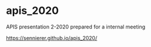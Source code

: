 # apis_2020
APIS presentation 2-2020 prepared for a internal meeting

https://sennierer.github.io/apis_2020/
